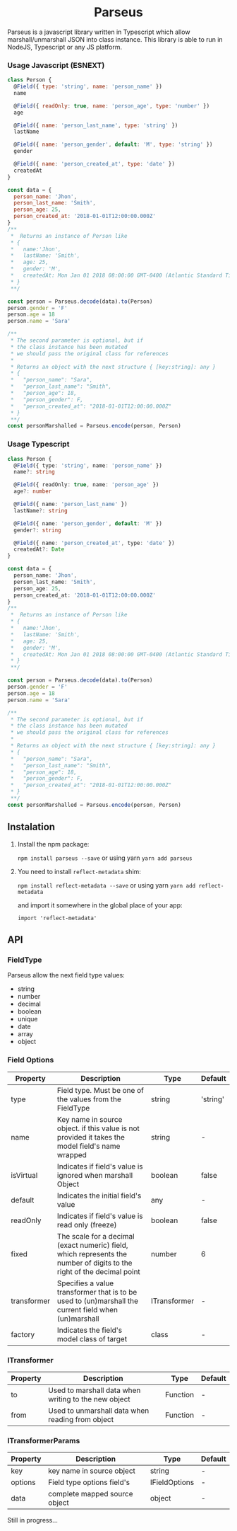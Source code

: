<h1 align="center">Parseus</h1>

Parseus is a javascript library written in Typescript which allow marshall/unmarshall JSON into class instance. This library is able to run in NodeJS, Typescript or any JS platform.

### Usage Javascript (ESNEXT)

```javascript
class Person {
  @Field({ type: 'string', name: 'person_name' })
  name

  @Field({ readOnly: true, name: 'person_age', type: 'number' })
  age

  @Field({ name: 'person_last_name', type: 'string' })
  lastName

  @Field({ name: 'person_gender', default: 'M', type: 'string' })
  gender

  @Field({ name: 'person_created_at', type: 'date' })
  createdAt
}

const data = {
  person_name: 'Jhon',
  person_last_name: 'Smith',
  person_age: 25,
  person_created_at: '2018-01-01T12:00:00.000Z'
}
/**
 *  Returns an instance of Person like
 * {
 *   name:'Jhon',
 *   lastName: 'Smith',
 *   age: 25,
 *   gender: 'M',
 *   createdAt: Mon Jan 01 2018 08:00:00 GMT-0400 (Atlantic Standard Time) {}
 * }
 **/

const person = Parseus.decode(data).to(Person)
person.gender = 'F'
person.age = 18
person.name = 'Sara'

/**
 * The second parameter is optional, but if
 * the class instance has been mutated
 * we should pass the original class for references
 *
 * Returns an object with the next structure { [key:string]: any }
 * {
 *   "person_name": "Sara",
 *   "person_last_name": "Smith",
 *   "person_age": 18,
 *   "person_gender": F,
 *   "person_created_at": "2018-01-01T12:00:00.000Z"
 * }
 **/
const personMarshalled = Parseus.encode(person, Person)
```

### Usage Typescript

```typescript
class Person {
  @Field({ type: 'string', name: 'person_name' })
  name?: string

  @Field({ readOnly: true, name: 'person_age' })
  age?: number

  @Field({ name: 'person_last_name' })
  lastName?: string

  @Field({ name: 'person_gender', default: 'M' })
  gender?: string

  @Field({ name: 'person_created_at', type: 'date' })
  createdAt?: Date
}

const data = {
  person_name: 'Jhon',
  person_last_name: 'Smith',
  person_age: 25,
  person_created_at: '2018-01-01T12:00:00.000Z'
}
/**
 *  Returns an instance of Person like
 * {
 *   name:'Jhon',
 *   lastName: 'Smith',
 *   age: 25,
 *   gender: 'M',
 *   createdAt: Mon Jan 01 2018 08:00:00 GMT-0400 (Atlantic Standard Time) {}
 * }
 **/

const person = Parseus.decode(data).to(Person)
person.gender = 'F'
person.age = 18
person.name = 'Sara'

/**
 * The second parameter is optional, but if
 * the class instance has been mutated
 * we should pass the original class for references
 *
 * Returns an object with the next structure { [key:string]: any }
 * {
 *   "person_name": "Sara",
 *   "person_last_name": "Smith",
 *   "person_age": 18,
 *   "person_gender": F,
 *   "person_created_at": "2018-01-01T12:00:00.000Z"
 * }
 **/
const personMarshalled = Parseus.encode(person, Person)
```

<h2>Instalation</h2>

1. Install the npm package:

   `npm install parseus --save` or using yarn `yarn add parseus`

2. You need to install `reflect-metadata` shim:

   `npm install reflect-metadata --save` or using yarn `yarn add reflect-metadata` 
  
    and import it somewhere in the global place of your app:

    `import 'reflect-metadata'`


<h2>API</h2>

<h3>FieldType</h3>
Parseus allow the next field type values: 
<ul>
  <li>string</li>
  <li>number</li>
  <li>decimal</li>
  <li>boolean</li>
  <li>unique</li>
  <li>date</li>
  <li>array</li>
  <li>object</li>
</ul>

<h3>Field Options</h3>

| Property    | Description                                                                                                            | Type         | Default  |
| ----------- | ---------------------------------------------------------------------------------------------------------------------- | ------------ | -------- |
| type        | Field type. Must be one of the values from the FieldType                                                               | string       | 'string' |
| name        | Key name in source object. if this value is not provided it takes the model field's name wrapped                       | string       | -        |
| isVirtual   | Indicates if field's value is ignored when marshall Object                                                             | boolean      | false    |
| default     | Indicates the initial field's value                                                                                    | any          | -        |
| readOnly    | Indicates if field's value is read only (freeze)                                                                       | boolean      | false    |
| fixed       | The scale for a decimal (exact numeric) field, which represents the number of digits to the right of the decimal point | number       | 6        |
| transformer | Specifies a value transformer that is to be used to (un)marshall the current field when (un)marshall                   | ITransformer | -        |
| factory     | Indicates the field's model class of target                                                                            | class        | -        |

<h3>ITransformer</h3>

| Property | Description                                          | Type     | Default |
| -------- | ---------------------------------------------------- | -------- | ------- |
| to       | Used to marshall data when writing to the new object | Function | -       |
| from     | Used to unmarshall data when reading from object     | Function | -       |

<h3>ITransformerParams</h3>

| Property | Description                   | Type          | Default |
| -------- | ----------------------------- | ------------- | ------- |
| key      | key name in source object     | string        | -       |
| options  | Field type options field's    | IFieldOptions | -       |
| data     | complete mapped source object | object        | -       |

Still in progress...

